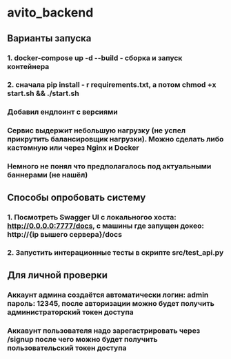 # avito_backend

## Варианты запуска
### 1. docker-compose up -d --build - сборка и запуск контейнера
### 2. сначала pip install - r requirements.txt, а потом chmod +x start.sh && ./start.sh

### Добавил ендпоинт с версиями
### Cервис выдержит небольшую нагрузку (не успел прикрутить балансировщик нагрузки). Можно сделать либо кастомную или через Nginx и Docker
### Немного не понял что предполагалось под актуальными баннерами (не нашёл)

## Способы опробовать систему
### 1. Посмотреть Swagger UI с локальногоо хоста: http://0.0.0.0:7777/docs, с машины где запущен докео: http://{ip вышего сервера}/docs
### 2. Запустить интерационные тесты в скрипте src/test_api.py

## Для личной проверки
### Аккаунт админа создаётся автоматически логин: admin пароль: 12345, после авторизации можно будет получить администраторский токен доступа
### Аккавунт пользователя надо зарегастрировать через /signup после чего можно будет получить пользовательский токен доступа